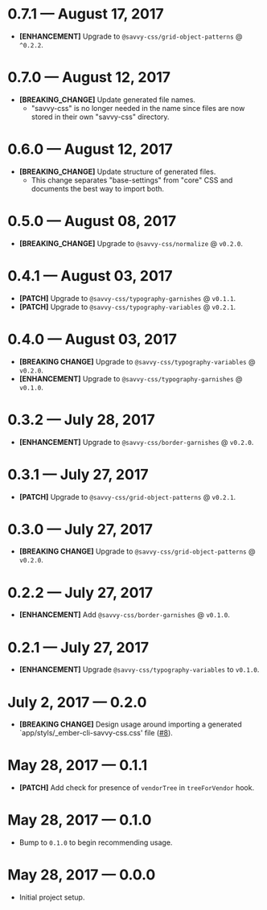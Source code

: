 # 0.7.1 &mdash; August 17, 2017

- **[ENHANCEMENT]** Upgrade to `@savvy-css/grid-object-patterns` @ `^0.2.2`.


# 0.7.0 &mdash; August 12, 2017

- **[BREAKING_CHANGE]** Update generated file names.
  + "savvy-css" is no longer needed in the name since files are now
  stored in their own "savvy-css" directory.


# 0.6.0 &mdash; August 12, 2017

- **[BREAKING_CHANGE]** Update structure of generated files.
  + This change separates "base-settings" from "core" CSS and documents the best way to import both.


# 0.5.0 &mdash; August 08, 2017

- **[BREAKING_CHANGE]** Upgrade to `@savvy-css/normalize` @ `v0.2.0`.


# 0.4.1 &mdash; August 03, 2017

- **[PATCH]** Upgrade to `@savvy-css/typography-garnishes` @ `v0.1.1`.
- **[PATCH]** Upgrade to `@savvy-css/typography-variables` @ `v0.2.1`.


# 0.4.0 &mdash; August 03, 2017

- **[BREAKING CHANGE]** Upgrade to `@savvy-css/typography-variables` @ `v0.2.0`.
- **[ENHANCEMENT]** Upgrade to `@savvy-css/typography-garnishes` @ `v0.1.0`.


# 0.3.2 &mdash; July 28, 2017

- **[ENHANCEMENT]** Upgrade to `@savvy-css/border-garnishes` @ `v0.2.0`.


# 0.3.1 &mdash; July 27, 2017

- **[PATCH]** Upgrade to `@savvy-css/grid-object-patterns` @ `v0.2.1`.


# 0.3.0 &mdash; July 27, 2017

- **[BREAKING CHANGE]** Upgrade to `@savvy-css/grid-object-patterns` @ `v0.2.0`.


# 0.2.2 &mdash; July 27, 2017

- **[ENHANCEMENT]** Add `@savvy-css/border-garnishes` @ `v0.1.0`.


# 0.2.1 &mdash; July 27, 2017

- **[ENHANCEMENT]** Upgrade `@savvy-css/typography-variables` to `v0.1.0`.


# July 2, 2017 &mdash; 0.2.0

- **[BREAKING CHANGE]** Design usage around importing a generated
`app/styls/_ember-cli-savvy-css.css' file ([#8](https://github.com/savvy-css/ember-savvy-css/pull/8)).


# May 28, 2017 &mdash; 0.1.1

- **[PATCH]** Add check for presence of `vendorTree` in `treeForVendor` hook.


# May 28, 2017 &mdash; 0.1.0

- Bump to `0.1.0` to begin recommending usage.


# May 28, 2017 &mdash; 0.0.0

- Initial project setup.
